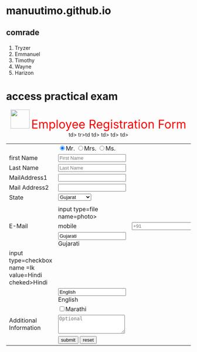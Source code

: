 # manuutimo.github.io
<section>
  <h1><p>comrade</p>  </h1>
  <p>
    <ol>
    <li>Tryzer</li>
      <li>Emmanuel</li>
      <li>Timothy</li>
      <li>Wayne</li>
      <li>Harizon</li>
    </ol>
  </p>
</section>



<div>
<p><h1> <b></b>access practical exam</b></h1></p>
<p>
<body> 
<center>
<img src="employee_icon.png"height=52 width=52>
<font size="+3"color=red>Employee Registration Form</font>
<form method=post action="prac.html">
<table>
<tr>
<td>
<td><input type=radio name=initial checked>Mr.
<input type=radio name=initial>Mrs.
<input type=radio name=initial>Ms.</td>
</tr><tr>
<td>first Name</td>
<td><input type=text name=fn placeholder="First Name"></td>
</tr><tr>
<td>Last Name </td>
<td><input type=text name=In placeholder="Last Name"></td>
</tr><tr>
<td>MailAddress1</td>
<td><input type=text name=add1></td>
</tr><tr>
<td>Mail Address2<?td>
<td><input type=text name=add2></td>td>
</tr>tr><tr>
<td>State</td>td
<td><select name=state>
<option value="Gujarat">Gujarat
<option value="Maharastra">Maharastra
<option value="Karnataka">Karnataka
<option value="Deihi">Delhi
</select>
</td>
</tr><tr>
<td><zip</td>
<td><imput type=nexttext name=zp></imput></td>
</td></tr>
<td><upload photo </td>
<td>input type=file name=photo></td>
<tr></tr>
<td>E-Mail</td>
<td>mobile</td>
<td><input type=text name=mob placeholder="+91"></td>
</tr><tr></tr>
<td><languages known</td>
<td><input type=check box name=IK value=Gujarati checked>Gujarati</td>td>
</tr></td>
<td>input type=checkbox name =Ik value=Hindi cheked>Hindi</td
</tr><tr>
<td></td>
<td><input type=chekbox name=ik value=English cheked>English</td>
</tr><tr>
<td></td>
<td><input type=checkbox name Ik value=Marathi>Marathi</td>td>
</tr><tr>
<td>Additional Information</td>
<td><textarea name=add rows=3 cols=20 placeholder="Optional" Wrap></textarea></td>td>
</tr><tr>
<td></td>
<td><input type=submit value=submit>&nbsp;<input type=reset value=reset></td>td>
</table>
</form>
</body>
</div>
